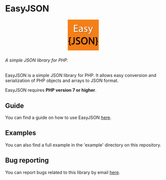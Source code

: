 # EasyJSON

<div style="text-align: center">
    <img src="media/EasyJSON.png" alt="EasyJSON" title="EasyJSON" width="100" height="100" />
</div>

###### A simple JSON library for PHP.

EasyJSON is a simple JSON library for PHP. It allows easy conversion and serialization of PHP objects and arrays to JSON format.

EasyJSON requires <b>PHP version 7 or higher</b>.

## Guide
You can find a guide on how to use EasyJSON [here](https://panickapps.github.io/EasyJSON).

## Examples
You can also find a full example in the 'example' directory on this repository.

## Bug reporting
You can report bugs related to this library by email [here](mailto:panickapps@gmail.com?subject=EasyJSON).